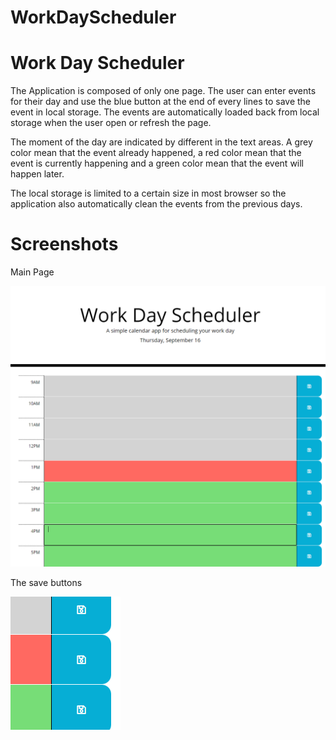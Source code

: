 # WorkDayScheduler
 
<h1> Work Day Scheduler </h1>

<p> The Application is composed of only one page. The user can enter events for their day and use the blue button at the end of every lines to save the event in local storage.
The events are automatically loaded back from local storage when the user open or refresh the page. </p>

<p>The moment of the day are indicated by different in the text areas. A grey color mean that the event already happened, a red color mean that the event is currently happening and
a green color mean that the event will happen later.</p>

<p>The local storage is limited to a certain size in most browser so the application also automatically clean the events from the previous days.</p>

<h1> Screenshots </h1>

<p> Main Page </p>
<img src="assets/images/workscheduler-main.png" title="scheduler-screenshot" alt="Screenshot of the main page of the scheduler"/>

<p> The save buttons </p>
<img src="assets/images/workscheduler-save.png" title="save-buttons-screenshot" alt="Screenshot of the save buttons"/>